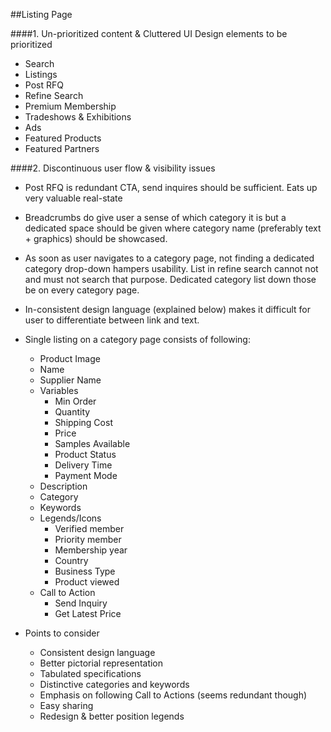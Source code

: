 ##Listing Page

####1. Un-prioritized content & Cluttered UI
Design elements to be prioritized

- Search
- Listings
- Post RFQ
- Refine Search
- Premium Membership
- Tradeshows & Exhibitions
- Ads
- Featured Products
- Featured Partners

####2. Discontinuous user flow & visibility issues

- Post RFQ is redundant CTA, send inquires should be sufficient. Eats up very valuable real-state

- Breadcrumbs do give user a sense of which category it is but a dedicated space should be given where category name (preferably text + graphics) should be showcased.

- As soon as user navigates to a category page, not finding a dedicated category drop-down hampers usability. List in refine search cannot not and must not search that purpose. Dedicated category list down those be on every category page. 

- In-consistent design language (explained below) makes it difficult for user to differentiate between link and text.

- Single listing on a category page consists of following:
	- Product Image
	- Name
	- Supplier Name
	- Variables
		- Min Order
		- Quantity
		- Shipping Cost
		- Price
		- Samples Available
		- Product Status
		- Delivery Time
		- Payment Mode
	- Description
	- Category
	- Keywords
	- Legends/Icons
		- Verified member
		- Priority member
		- Membership year
		- Country
		- Business Type
		- Product viewed
	- Call to Action
		- Send Inquiry
		- Get Latest Price

- Points to consider
	- Consistent design language
	- Better pictorial representation
	- Tabulated specifications
	- Distinctive categories and keywords
	- Emphasis on following Call to Actions (seems redundant though)
	- Easy sharing
	- Redesign & better position legends